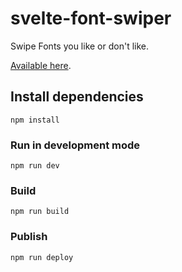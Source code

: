 # svelte-font-swiper

Swipe Fonts you like or don't like.

[Available here](https://taw.github.io/svelte-font-swiper/).

## Install dependencies

```
npm install
```

### Run in development mode

```
npm run dev
```

### Build

```
npm run build
```

### Publish

```
npm run deploy
```
